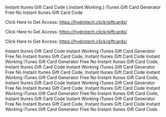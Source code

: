 Instant Itunes Gift Card Code (.Instant.Working.) iTunes Gift Card Generator Free No Instant Itunes Gift Card Code

Click Here to Get Access: https://hydrotech.click/giftcards/

Click Here to Get Access: https://hydrotech.click/giftcards/

Click Here to Get Access: https://hydrotech.click/giftcards/

Instant Itunes Gift Card Code Instant Working iTunes Gift Card Generator Free No Instant Itunes Gift Card Code, Instant Itunes Gift Card Code Instant Working iTunes Gift Card Generator Free No Instant Itunes Gift Card Code, Instant Itunes Gift Card Code Instant Working iTunes Gift Card Generator Free No Instant Itunes Gift Card Code, Instant Itunes Gift Card Code Instant Working iTunes Gift Card Generator Free No Instant Itunes Gift Card Code, Instant Itunes Gift Card Code Instant Working iTunes Gift Card Generator Free No Instant Itunes Gift Card Code, Instant Itunes Gift Card Code Instant Working iTunes Gift Card Generator Free No Instant Itunes Gift Card Code, Instant Itunes Gift Card Code Instant Working iTunes Gift Card Generator Free No Instant Itunes Gift Card Code, Instant Itunes Gift Card Code Instant Working iTunes Gift Card Generator Free No Instant Itunes Gift Card Code
